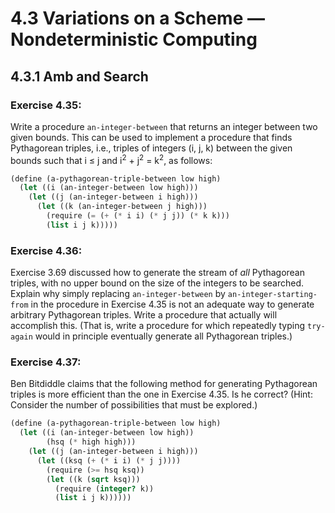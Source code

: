 # 4.3 Variations on a Scheme — Nondeterministic Computing

## 4.3.1 Amb and Search

### Exercise 4.35:

Write a procedure `an-integer-between` that returns an integer between two given bounds. This can be used to implement a procedure that finds Pythagorean triples, i.e., triples of integers (i, j, k) between the given bounds such that i ≤ j and i<sup>2</sup> + j<sup>2</sup> = k<sup>2</sup>, as follows:

```scheme
(define (a-pythagorean-triple-between low high)
  (let ((i (an-integer-between low high)))
    (let ((j (an-integer-between i high)))
      (let ((k (an-integer-between j high)))
        (require (= (+ (* i i) (* j j)) (* k k)))
        (list i j k)))))
```

### Exercise 4.36:

Exercise 3.69 discussed how to generate the stream of *all* Pythagorean triples, with no upper bound on the size of the integers to be searched. Explain why simply replacing `an-integer-between` by `an-integer-starting-from` in the procedure in Exercise 4.35 is not an adequate way to generate arbitrary Pythagorean triples. Write a procedure that actually will accomplish this. (That is, write a procedure for which repeatedly typing `try-again` would in principle eventually generate all Pythagorean triples.)

### Exercise 4.37:

Ben Bitdiddle claims that the following method for generating Pythagorean triples is more efficient than the one in Exercise 4.35. Is he correct? (Hint: Consider the number of possibilities that must be explored.)

```scheme
(define (a-pythagorean-triple-between low high)
  (let ((i (an-integer-between low high))
        (hsq (* high high)))
    (let ((j (an-integer-between i high)))
      (let ((ksq (+ (* i i) (* j j))))
        (require (>= hsq ksq))
        (let ((k (sqrt ksq)))
          (require (integer? k))
          (list i j k))))))
```
